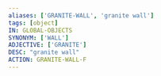 ```yaml
---
aliases: ['GRANITE-WALL', 'granite wall']
tags: [object]
IN: GLOBAL-OBJECTS
SYNONYM: ['WALL']
ADJECTIVE: ['GRANITE']
DESC: "granite wall"
ACTION: GRANITE-WALL-F
---
```

